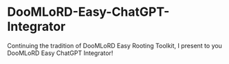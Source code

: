 # DooMLoRD-Easy-ChatGPT-Integrator
Continuing the tradition of DooMLoRD Easy Rooting Toolkit, I present to you DooMLoRD Easy ChatGPT Integrator!
